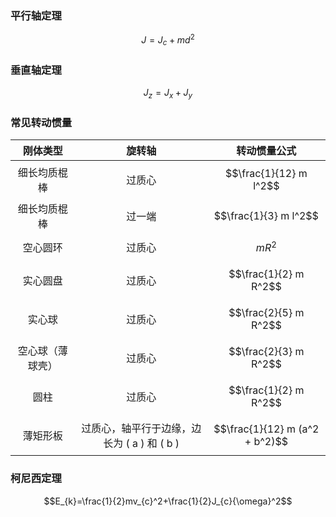 ### 平行轴定理

$$J=J_{c}+ m d^2$$

### 垂直轴定理

$$J_{z}=J_{x}+ J_{y}$$

### 常见转动惯量


|   刚体类型   |               旋转轴                |             转动惯量公式             |
| :------: | :------------------------------: | :----------------------------: |
|  细长均质棍棒  |               过质心                |     $$\frac{1}{12} m l^2$$     |
|  细长均质棍棒  |               过一端                |     $$\frac{1}{3} m l^2$$      |
|   空心圆环   |               过质心                |           $$m R^2$$            |
|   实心圆盘   |               过质心                |     $$\frac{1}{2} m R^2$$      |
|   实心球    |               过质心                |     $$\frac{2}{5} m R^2$$      |
| 空心球（薄球壳） |               过质心                |     $$\frac{2}{3} m R^2$$      |
|    圆柱    |               过质心                |     $$\frac{1}{2} m R^2$$      |
|   薄矩形板   | 过质心，轴平行于边缘，边长为 \( a \) 和 \( b \) | $$\frac{1}{12} m (a^2 + b^2)$$ |


### 柯尼西定理

$$E_{k}=\frac{1}{2}mv_{c}^2+\frac{1}{2}J_{c}{\omega}^2$$


